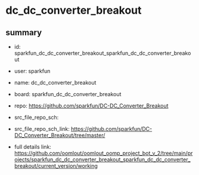 # dc_dc_converter_breakout
 
## summary 
* id: sparkfun_dc_dc_converter_breakout_sparkfun_dc_dc_converter_breakout
* user: sparkfun
* name: dc_dc_converter_breakout
* board: sparkfun_dc_dc_converter_breakout
* repo: https://github.com/sparkfun/DC-DC_Converter_Breakout



* src_file_repo_sch: 
* src_file_repo_sch_link: https://github.com/sparkfun/DC-DC_Converter_Breakout/tree/master/
* full details link: https://github.com/oomlout/oomlout_oomp_project_bot_v_2/tree/main/projects/sparkfun_dc_dc_converter_breakout_sparkfun_dc_dc_converter_breakout/current_version/working  







